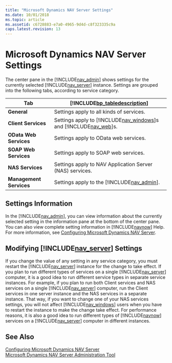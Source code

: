 ```yaml
---
title: "Microsoft Dynamics NAV Server Settings"
ms.date: 10/01/2018
ms.topic: article
ms.assetid: c6728883-e7a0-4965-9d4d-c8f323335c9a
caps.latest.revision: 13
---
```

# Microsoft Dynamics NAV Server Settings
The center pane in the [!INCLUDE[nav_admin](includes/nav_admin_md.md)] shows settings for the currently selected [!INCLUDE[nav_server](includes/nav_server_md.md)] instance. Settings are grouped into the following tabs, according to service category.  
  
|Tab|[!INCLUDE[bp_tabledescription](includes/bp_tabledescription_md.md)]|  
|---------|---------------------------------------|  
|**General**|Settings apply to all kinds of services.|  
|**Client Services**|Settings apply to [!INCLUDE[nav_windows](includes/nav_windows_md.md)]s and [!INCLUDE[nav_web](includes/nav_web_md.md)]s.|  
|**OData Web Services**|Settings apply to OData web services.|  
|**SOAP Web Services**|Settings apply to SOAP web services.|  
|**NAS Services**|Settings apply to NAV Application Server \(NAS\) services.|  
|**Management Services**|Settings apply to the [!INCLUDE[nav_admin](includes/nav_admin_md.md)].|  
  
## Settings Information  
 In the [!INCLUDE[nav_admin](includes/nav_admin_md.md)], you can view information about the currently selected setting in the information pane at the bottom of the center pane. You can also view complete setting information in [!INCLUDE[navnow](includes/navnow_md.md)] Help. For more information, see [Configuring Microsoft Dynamics NAV Server](Configuring-Microsoft-Dynamics-NAV-Server.md).  
  
## Modifying [!INCLUDE[nav_server](includes/nav_server_md.md)] Settings  
 If you change the value of any setting in any service category, you must restart the [!INCLUDE[nav_server](includes/nav_server_md.md)] instance for the change to take effect. If you plan to run different types of services on a single [!INCLUDE[nav_server](includes/nav_server_md.md)] computer, it is a good idea to run different service types in separate service instances. For example, if you plan to run both Client services and NAS services on a single [!INCLUDE[nav_server](includes/nav_server_md.md)] computer, run the Client services in one server instance and the NAS services in a separate instance. That way, if you want to change one of your NAS services settings, you will not affect [!INCLUDE[nav_windows](includes/nav_windows_md.md)] users when you have to restart the instance to make the change take effect. For performance reasons, it is also a good idea to run different types of [!INCLUDE[navnow](includes/navnow_md.md)] services on a [!INCLUDE[nav_server](includes/nav_server_md.md)] computer in different instances.  
  
## See Also  
 [Configuring Microsoft Dynamics NAV Server](Configuring-Microsoft-Dynamics-NAV-Server.md)   
 [Microsoft Dynamics NAV Server Administration Tool](Microsoft-Dynamics-NAV-Server-Administration-Tool.md)
